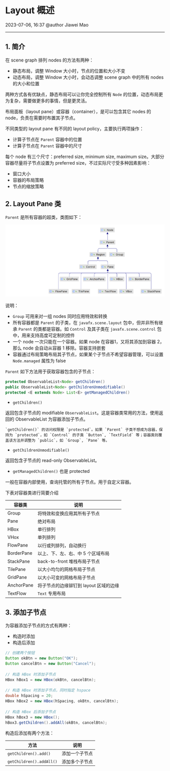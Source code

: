 # Layout 概述

2023-07-06, 16:37
@author Jiawei Mao
****
## 1. 简介

在 scene graph 排列 nodes 的方法有两种：

- 静态布局，调整 Window 大小时，节点的位置和大小不变
- 动态布局，调整 Window 大小时，会动态调整 scene graph 中的所有 nodes 的大小和位置

两种方式各有优缺点，静态布局可以让你完全控制所有 `Node` 的位置，动态布局更为复杂，需要做更多的事情，但是更灵活。

布局面板（layout pane）或容器（container），是可以包含其它 nodes 的 node，负责在需要时布置其子节点。

不同类型的 layout pane 有不同的 layout policy，主要执行两项操作：

- 计算子节点在 `Parent` 容器中的位置
- 计算子节点在 `Parent` 容器中的尺寸

每个 node 有三个尺寸：preferred size, minimum size, maximum size。大部分容器尽量将子节点设置为 preferred size，不过实际尺寸受多种因素影响：

- 窗口大小
- 容器的布局策略
- 节点的缩放策略

## 2. Layout Pane 类

`Parent` 是所有容器的超类，类图如下：

<img src="images/Pasted%20image%2020230706155615.png" style="zoom:50%;" />

说明：

- `Group` 可用来对一组 nodes 同时应用特效和转换
- 所有容器都是 `Parent` 的子类，在 `javafx.scene.layout` 包中，但并非所有继承 `Parent` 的类都是容器。如 `Control` 及其子类在 `javafx.scene.control` 包中，用来支持高度可定制的控件
- 一个 node 一次只能在一个容器。如果 node 在容器1，又将其添加到容器 2，那么 node 会自动从容器 1 移除。容器支持嵌套
- 容器通过布局策略布局其子节点，如果某个子节点不希望容器管理，可以设置 `Node.managed` 属性为 false

`Parent` 如下方法用于获取容器包含的子节点：

```java
protected ObservableList<Node> getChildren()
public ObservableList<Node> getChildrenUnmodifiable()
protected <E extends Node> List<E> getManagedChildren()
```

- `getChildren()`

返回包含子节点的 modifiable `ObservableList`。这是容器类常用的方法，使用返回的 ObservableList 为容器添加子节点。

```ad-note
`getChildren()` 的访问权限是 `protected`。如果 `Parent` 子类不想成为容器，保持为 `protected`，如 `Control` 的子类 `Button`, `TextField` 等；容器类则覆盖该方法并调整为 `public`，如 `Group`, `Pane` 等。
```

- `getChildrenUnmodifiable()`

返回包含子节点的 read-only ObservableList。

- `getManagedChildren()` 也是 protected

一般在容器内部使用，查询托管的所有子节点。用于自定义容器。

下表对容器类进行简要介绍

| 容器类     | 说明                                   |
| ---------- | -------------------------------------- |
| Group      | 将特效和变换应用其所有子节点           |
| Pane       | 绝对布局                               |
| HBox       | 单行排列                               |
| VHox       | 单列排列                               |
| FlowPane   | 以行或列排列，自动换行                 |
| BorderPane | 以上、下、左、右、中 5 个区域布局      |
| StackPane  | back-to-front 堆栈布局子节点           |
| TilePane   | 以大小均匀的网格布局子节点             |
| GridPane   | 以大小可变的网格布局子节点             |
| AnchorPane | 将子节点的边缘铆钉到 layout 区域的边缘 |
| TextFlow   | `Text` 专用布局                        |

## 3. 添加子节点

为容器添加子节点的方式有两种：

- 构造时添加
- 构造后添加

```java
// 创建两个按钮
Button okBtn = new Button("OK");
Button cancelBtn = new Button("Cancel");

// 构造 HBox 时添加子节点
HBox hBox1 = new HBox(okBtn, cancelBtn);

// 构造 HBox 时添加子节点，同时指定 hspace
double hSpacing = 20;
HBox hBox2 = new HBox(hSpacing, okBtn, cancelBtn);

// 构造 HBox 后添加子节点
HBox hBox3 = new HBox();
hBox3.getChildren().addAll(okBtn, cancelBtn);
```

构造后添加有两个方法：

| 方法                     | 说明           |
| ------------------------ | -------------- |
| `getChildren().add()`    | 添加一个子节点 |
| `getChildren().addAll()` | 添加多个子节点 |
